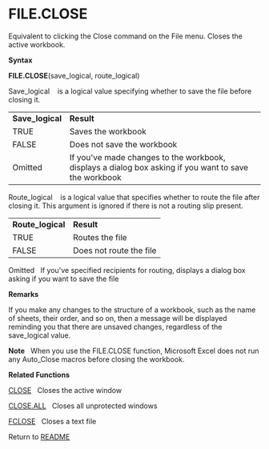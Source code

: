 # FILE.CLOSE

Equivalent to clicking the Close command on the File menu. Closes the
active workbook.

**Syntax**

**FILE.CLOSE**(save\_logical, route\_logical)

Save\_logical&nbsp;&nbsp;&nbsp;&nbsp;is a logical value specifying
whether to save the file before closing it.

|                   |                                                                                                       |
| ----------------- | ----------------------------------------------------------------------------------------------------- |
| **Save\_logical** | **Result**                                                                                            |
| TRUE              | Saves the workbook                                                                                    |
| FALSE             | Does not save the workbook                                                                            |
| Omitted           | If you've made changes to the workbook, displays a dialog box asking if you want to save the workbook |

Route\_logical&nbsp;&nbsp;&nbsp;&nbsp;is a logical value that specifies
whether to route the file after closing it. This argument is ignored if
there is not a routing slip present.

|                    |                         |
| ------------------ | ----------------------- |
| **Route\_logical** | **Result**              |
| TRUE               | Routes the file         |
| FALSE              | Does not route the file |

Omitted&nbsp;&nbsp;&nbsp;If you've specified recipients for routing,
displays a dialog box asking if you want to save the file

**Remarks**

If you make any changes to the structure of a workbook, such as the name
of sheets, their order, and so on, then a message will be displayed
reminding you that there are unsaved changes, regardless of the
save\_logical value.

**Note**&nbsp;&nbsp;&nbsp;When you use the FILE.CLOSE function,
Microsoft Excel does not run any Auto\_Close macros before closing the
workbook.

**Related Functions**

[CLOSE](CLOSE.md)&nbsp;&nbsp;&nbsp;Closes the active window

[CLOSE.ALL](CLOSE.ALL.md)&nbsp;&nbsp;&nbsp;Closes all unprotected windows

[FCLOSE](FCLOSE.md)&nbsp;&nbsp;&nbsp;Closes a text file



Return to [README](README.md#F)

